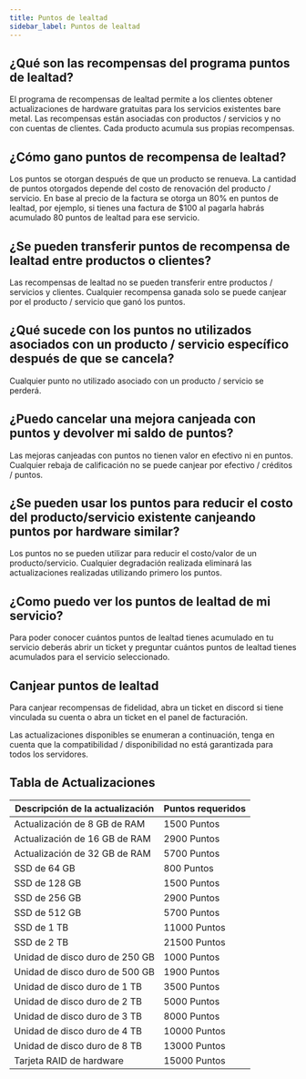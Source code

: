 ```yaml
---
title: Puntos de lealtad
sidebar_label: Puntos de lealtad
---
```


## ¿Qué son las recompensas del programa puntos de lealtad?

El programa de recompensas de lealtad permite a los clientes obtener actualizaciones de hardware gratuitas para los servicios existentes bare metal. Las recompensas están asociadas con productos / servicios y no con cuentas de clientes. Cada producto acumula sus propias recompensas.

## ¿Cómo gano puntos de recompensa de lealtad?

Los puntos se otorgan después de que un producto se renueva. La cantidad de puntos otorgados depende del costo de renovación del producto / servicio. En base al precio de la factura se otorga un 80% en puntos de lealtad, por ejemplo, si tienes una factura de $100 al pagarla habrás acumulado 80 puntos de lealtad para ese servicio.

## ¿Se pueden transferir puntos de recompensa de lealtad entre productos o clientes?

Las recompensas de lealtad no se pueden transferir entre productos / servicios y clientes. Cualquier recompensa ganada solo se puede canjear por el producto / servicio que ganó los puntos.

## ¿Qué sucede con los puntos no utilizados asociados con un producto / servicio específico después de que se cancela?

Cualquier punto no utilizado asociado con un producto / servicio se perderá.

## ¿Puedo cancelar una mejora canjeada con puntos y devolver mi saldo de puntos?

Las mejoras canjeadas con puntos no tienen valor en efectivo ni en puntos. Cualquier rebaja de calificación no se puede canjear por efectivo / créditos / puntos.

## ¿Se pueden usar los puntos para reducir el costo del producto/servicio existente canjeando puntos por hardware similar?

Los puntos no se pueden utilizar para reducir el costo/valor de un producto/servicio. Cualquier degradación realizada eliminará las actualizaciones realizadas utilizando primero los puntos.

## ¿Como puedo ver los puntos de lealtad de mi servicio?

Para poder conocer cuántos puntos de lealtad tienes acumulado en tu servicio deberás abrir un ticket y preguntar cuántos puntos de lealtad tienes acumulados para el servicio seleccionado.

## Canjear puntos de lealtad

Para canjear recompensas de fidelidad, abra un ticket en discord si tiene vinculada su cuenta o abra un ticket en el panel de facturación.

Las actualizaciones disponibles se enumeran a continuación, tenga en cuenta que la compatibilidad / disponibilidad no está garantizada para todos los servidores.

## Tabla de Actualizaciones

| Descripción de la actualización      | Puntos requeridos |
|--------------------------------------|-------------------|
| Actualización de 8 GB de RAM         | 1500 Puntos       |
| Actualización de 16 GB de RAM        | 2900 Puntos       |
| Actualización de 32 GB de RAM        | 5700 Puntos       |
| SSD de 64 GB                         | 800 Puntos        |
| SSD de 128 GB                        | 1500 Puntos       |
| SSD de 256 GB                        | 2900 Puntos       |
| SSD de 512 GB                        | 5700 Puntos       |
| SSD de 1 TB                          | 11000 Puntos      |
| SSD de 2 TB                          | 21500 Puntos      |
| Unidad de disco duro de 250 GB       | 1000 Puntos       |
| Unidad de disco duro de 500 GB       | 1900 Puntos       |
| Unidad de disco duro de 1 TB         | 3500 Puntos       |
| Unidad de disco duro de 2 TB         | 5000 Puntos       |
| Unidad de disco duro de 3 TB         | 8000 Puntos       |
| Unidad de disco duro de 4 TB         | 10000 Puntos      |
| Unidad de disco duro de 8 TB         | 13000 Puntos      |
| Tarjeta RAID de hardware             | 15000 Puntos      |
